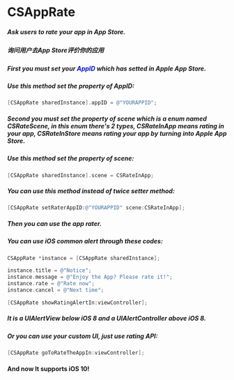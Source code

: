 # CSAppRate
##### Ask users to rate your app in App Store.

##### 询问用户去App Store评价你的应用

##### First you must set your <font color=##DC143C>AppID</font> which has setted in Apple App Store.

##### Use this method set the property of AppID:

```objective-c
[CSAppRate sharedInstance].appID = @"YOURAPPID";
```

##### Second you must set the property of scene which is a enum named CSRateScene, in this enum there's 2 types, CSRateInApp means rating in your app, CSRateInStore means rating your app by turning into Apple App Store.

##### Use this method set the property of scene:

```objective-c
[CSAppRate sharedInstance].scene = CSRateInApp;
```

##### You can use this method instead of twice setter method:

```objective-c
[CSAppRate setRaterAppID:@"YOURAPPID" scene:CSRateInApp];
```

##### Then you can use the app rater.

##### You can use iOS common alert through these codes:

```objective-c
CSAppRate *instance = [CSAppRate sharedInstance];

instance.title = @"Notice";
instance.message = @"Enjoy the App? Please rate it!";
instance.rate = @"Rate now";
instance.cancel = @"Next time";

[CSAppRate showRatingAlertIn:viewController];
```

##### It is a UIAlertView below iOS 8 and a UIAlertController above iOS 8.

##### Or you can use your custom UI, just use rating API:

```objective-c
[CSAppRate goToRateTheAppIn:viewController];
```

#### And now It supports iOS 10!